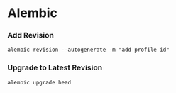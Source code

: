 # Alembic

### Add Revision

```shell
alembic revision --autogenerate -m "add profile id"
```

### Upgrade to Latest Revision

```shell
alembic upgrade head
```
